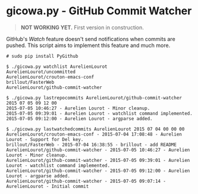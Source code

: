 # gicowa.py - GitHub Commit Watcher

> **NOT WORKING YET.** First version in construction.

GitHub's *Watch* feature doesn't send notifications when commits are pushed. This script aims to
implement this feature and much more.

```
# sudo pip install PyGithub

$ ./gicowa.py watchlist AurelienLourot
AurelienLourot/uncommitted
AurelienLourot/crouton-emacs-conf
brillout/FasterWeb
AurelienLourot/github-commit-watcher

$ ./gicowa.py lastrepocommits AurelienLourot/github-commit-watcher 2015 07 05 09 12 00
2015-07-05 10:46:27 - Aurelien Lourot - Minor cleanup.
2015-07-05 09:39:01 - Aurelien Lourot - watchlist command implemented.
2015-07-05 09:12:00 - Aurelien Lourot - argparse added.

$ ./gicowa.py lastwatchedcommits AurelienLourot 2015 07 04 00 00 00
AurelienLourot/crouton-emacs-conf - 2015-07-04 17:08:48 - Aurelien Lourot - Support for Del key.
brillout/FasterWeb - 2015-07-04 16:38:55 - brillout - add README
AurelienLourot/github-commit-watcher - 2015-07-05 10:46:27 - Aurelien Lourot - Minor cleanup.
AurelienLourot/github-commit-watcher - 2015-07-05 09:39:01 - Aurelien Lourot - watchlist command implemented.
AurelienLourot/github-commit-watcher - 2015-07-05 09:12:00 - Aurelien Lourot - argparse added.
AurelienLourot/github-commit-watcher - 2015-07-05 09:07:14 - AurelienLourot - Initial commit
```
